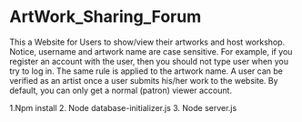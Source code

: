 ﻿# ArtWork_Sharing_Forum
 
This a Website for Users to show/view their artworks and host workshop. Notice, username and artwork 
name are case sensitive. For example, if you register an account with the user, then you should not type 
user when you try to log in. The same rule is applied to the artwork name. A user can be verified as an 
artist once a user submits his/her work to the website. By default, you can only get a normal (patron) 
viewer account.

1.Npm install
2. Node database-initializer.js
3. Node server.js
